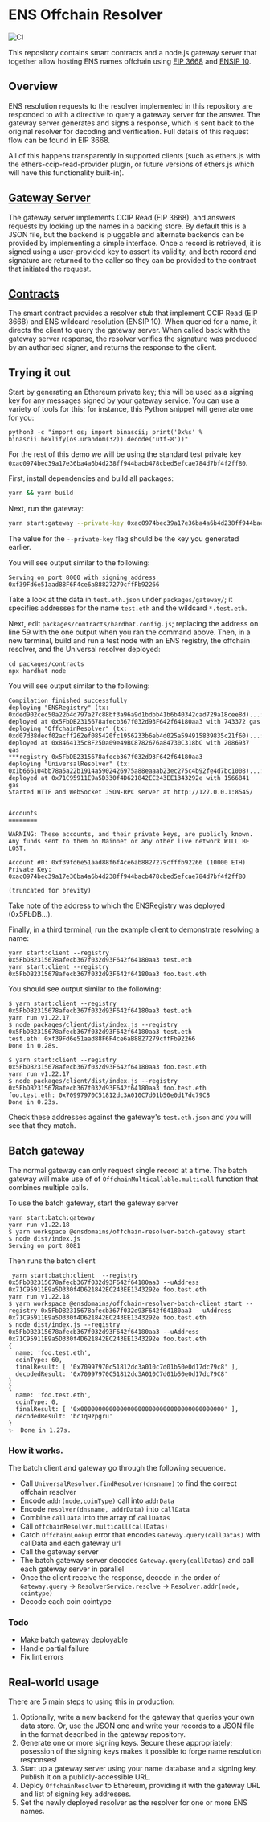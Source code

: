 # ENS Offchain Resolver
![CI](https://github.com/ensdomains/offchain-resolver/actions/workflows/main.yml/badge.svg)


This repository contains smart contracts and a node.js gateway server that together allow hosting ENS names offchain using [EIP 3668](https://eips.ethereum.org/EIPS/eip-3668) and [ENSIP 10](https://docs.ens.domains/ens-improvement-proposals/ensip-10-wildcard-resolution).

## Overview

ENS resolution requests to the resolver implemented in this repository are responded to with a directive to query a gateway server for the answer. The gateway server generates and signs a response, which is sent back to the original resolver for decoding and verification. Full details of this request flow can be found in EIP 3668.

All of this happens transparently in supported clients (such as ethers.js with the ethers-ccip-read-provider plugin, or future versions of ethers.js which will have this functionality built-in).

## [Gateway Server](packages/gateway)

The gateway server implements CCIP Read (EIP 3668), and answers requests by looking up the names in a backing store. By default this is a JSON file, but the backend is pluggable and alternate backends can be provided by implementing a simple interface. Once a record is retrieved, it is signed using a user-provided key to assert its validity, and both record and signature are returned to the caller so they can be provided to the contract that initiated the request.

## [Contracts](packages/contracts)

The smart contract provides a resolver stub that implement CCIP Read (EIP 3668) and ENS wildcard resolution (ENSIP 10). When queried for a name, it directs the client to query the gateway server. When called back with the gateway server response, the resolver verifies the signature was produced by an authorised signer, and returns the response to the client.

## Trying it out

Start by generating an Ethereum private key; this will be used as a signing key for any messages signed by your gateway service. You can use a variety of tools for this; for instance, this Python snippet will generate one for you:

```
python3 -c "import os; import binascii; print('0x%s' % binascii.hexlify(os.urandom(32)).decode('utf-8'))"
```

For the rest of this demo we will be using the standard test private key `0xac0974bec39a17e36ba4a6b4d238ff944bacb478cbed5efcae784d7bf4f2ff80`.

First, install dependencies and build all packages:

```bash
yarn && yarn build
```

Next, run the gateway:

```bash
yarn start:gateway --private-key 0xac0974bec39a17e36ba4a6b4d238ff944bacb478cbed5efcae784d7bf4f2ff80 --data test.eth.json
```

The value for the `--private-key` flag should be the key you generated earlier.

You will see output similar to the following:
```
Serving on port 8000 with signing address 0xf39Fd6e51aad88F6F4ce6aB8827279cffFb92266
```

Take a look at the data in `test.eth.json` under `packages/gateway/`; it specifies addresses for the name `test.eth` and the wildcard `*.test.eth`.

Next, edit `packages/contracts/hardhat.config.js`; replacing the address on line 59 with the one output when you ran the command above. Then, in a new terminal, build and run a test node with an ENS registry, the offchain resolver, and the Universal resolver deployed:

```
cd packages/contracts
npx hardhat node
```

You will see output similar to the following:

```
Compilation finished successfully
deploying "ENSRegistry" (tx: 0xded902cec50a22b4d797a27c88bf3a96a9d1bdbb41b6b40342cad729a18cee8d)...: deployed at 0x5FbDB2315678afecb367f032d93F642f64180aa3 with 743372 gas
deploying "OffchainResolver" (tx: 0xd07d38decf02acff262ef085420fc1956233b6eb4d025a594915839835c21f60)...: deployed at 0x8464135c8F25Da09e49BC8782676a84730C318bC with 2086937 gas
***registry 0x5FbDB2315678afecb367f032d93F642f64180aa3
deploying "UniversalResolver" (tx: 0x1b666104bb78a5a22b1914a5902426975a88eaaab23ec275c4b92fe4d7bc1008)...: deployed at 0x71C95911E9a5D330f4D621842EC243EE1343292e with 1566841 gas
Started HTTP and WebSocket JSON-RPC server at http://127.0.0.1:8545/


Accounts
========

WARNING: These accounts, and their private keys, are publicly known.
Any funds sent to them on Mainnet or any other live network WILL BE LOST.

Account #0: 0xf39fd6e51aad88f6f4ce6ab8827279cfffb92266 (10000 ETH)
Private Key: 0xac0974bec39a17e36ba4a6b4d238ff944bacb478cbed5efcae784d7bf4f2ff80

(truncated for brevity)
```

Take note of the address to which the ENSRegistry was deployed (0x5FbDB...).

Finally, in a third terminal, run the example client to demonstrate resolving a name:

```
yarn start:client --registry 0x5FbDB2315678afecb367f032d93F642f64180aa3 test.eth
yarn start:client --registry 0x5FbDB2315678afecb367f032d93F642f64180aa3 foo.test.eth
```

You should see output similar to the following:

```
$ yarn start:client --registry 0x5FbDB2315678afecb367f032d93F642f64180aa3 test.eth
yarn run v1.22.17
$ node packages/client/dist/index.js --registry 0x5FbDB2315678afecb367f032d93F642f64180aa3 test.eth
test.eth: 0xf39Fd6e51aad88F6F4ce6aB8827279cffFb92266
Done in 0.28s.

$ yarn start:client --registry 0x5FbDB2315678afecb367f032d93F642f64180aa3 foo.test.eth
yarn run v1.22.17
$ node packages/client/dist/index.js --registry 0x5FbDB2315678afecb367f032d93F642f64180aa3 foo.test.eth
foo.test.eth: 0x70997970C51812dc3A010C7d01b50e0d17dc79C8
Done in 0.23s.
```

Check these addresses against the gateway's `test.eth.json` and you will see that they match.


## Batch gateway

The normal gateway can only request single record at a time.
The batch gateway will make use of of `OffchainMulticallable.multicall` function that combines multiple calls.

To use the batch gateway, start the gateway server

```
yarn start:batch:gateway
yarn run v1.22.18
$ yarn workspace @ensdomains/offchain-resolver-batch-gateway start
$ node dist/index.js
Serving on port 8081
```

Then runs the batch client 

```
 yarn start:batch:client  --registry 0x5FbDB2315678afecb367f032d93F642f64180aa3 --uAddress 0x71C95911E9a5D330f4D621842EC243EE1343292e foo.test.eth
yarn run v1.22.18
$ yarn workspace @ensdomains/offchain-resolver-batch-client start --registry 0x5FbDB2315678afecb367f032d93F642f64180aa3 --uAddress 0x71C95911E9a5D330f4D621842EC243EE1343292e foo.test.eth
$ node dist/index.js --registry 0x5FbDB2315678afecb367f032d93F642f64180aa3 --uAddress 0x71C95911E9a5D330f4D621842EC243EE1343292e foo.test.eth
{
  name: 'foo.test.eth',
  coinType: 60,
  finalResult: [ '0x70997970c51812dc3a010c7d01b50e0d17dc79c8' ],
  decodedResult: '0x70997970C51812dc3A010C7d01b50e0d17dc79C8'
}
{
  name: 'foo.test.eth',
  coinType: 0,
  finalResult: [ '0x0000000000000000000000000000000000000000' ],
  decodedResult: 'bc1q9zpgru'
}
✨  Done in 1.27s.
```

### How it works.

The batch client and gateway go through the following sequence.

- Call `UniversalResolver.findResolver(dnsname)` to find the correct offchain resolver
- Encode `addr(node,coinType)` call into `addrData`
- Encode `resolver(dnsname, addrData)` into `callData`
- Combine `callData` into the array of `callDatas`
- Call `offchainResolver.multicall(callDatas)`
- Catch `OffchainLookup` error that encodes `Gateway.query(callDatas)` with callData and each gateway url
- Call the gateway server
- The batch gateway server decodes `Gateway.query(callDatas)` and call each gateway server in parallel
- Once the client receive the response, decode in the order of `Gateway.query` -> `ResolverService.resolve` -> `Resolver.addr(node, cointype)`
- Decode each coin cointype

### Todo

- Make batch gateway deployable
- Handle partial failure
- Fix lint errors

## Real-world usage

There are 5 main steps to using this in production:

 1. Optionally, write a new backend for the gateway that queries your own data store. Or, use the JSON one and write your records to a JSON file in the format described in the gateway repository.
 2. Generate one or more signing keys. Secure these appropriately; posession of the signing keys makes it possible to forge name resolution responses!
 3. Start up a gateway server using your name database and a signing key. Publish it on a publicly-accessible URL.
 4. Deploy `OffchainResolver` to Ethereum, providing it with the gateway URL and list of signing key addresses.
 5. Set the newly deployed resolver as the resolver for one or more ENS names.
